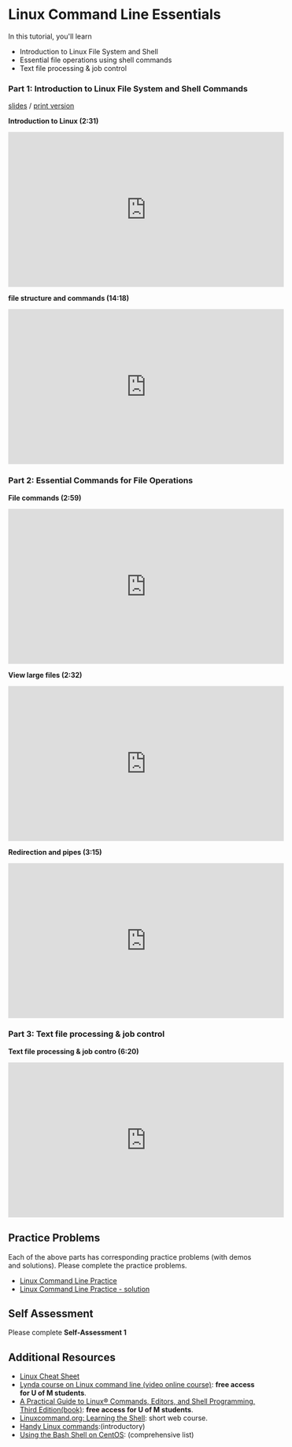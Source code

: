 
# Linux Command Line Essentials

In this tutorial, you'll learn
- Introduction to Linux File System and Shell
- Essential file operations using shell commands
- Text file processing & job control   

### Part 1: Introduction to Linux File System and Shell Commands

[slides](Linux.pdf) / [print version](Linux-print.pdf)

**Introduction to Linux (2:31)**

<iframe width="560" height="315" src="https://www.youtube.com/embed/itaKCTUQROc" frameborder="0" allow="autoplay; encrypted-media" allowfullscreen></iframe>

**file structure and commands (14:18)**

<iframe width="560" height="315" src="https://www.youtube.com/embed/xErqZWIUK68" frameborder="0" allow="autoplay; encrypted-media" allowfullscreen></iframe>

### Part 2: Essential Commands for File Operations

**File commands (2:59)**

<iframe width="560" height="315" src="https://www.youtube.com/embed/1bpEI57MDS8" frameborder="0" allow="autoplay; encrypted-media" allowfullscreen></iframe>

**View large files (2:32)**

<iframe width="560" height="315" src="https://www.youtube.com/embed/VVjfmLL23Cg" frameborder="0" allow="autoplay; encrypted-media" allowfullscreen></iframe>

**Redirection and pipes (3:15)**

<iframe width="560" height="315" src="https://www.youtube.com/embed/05YW4ql2fxQ" frameborder="0" allow="autoplay; encrypted-media" allowfullscreen></iframe>

### Part 3: Text file processing & job control 

**Text file processing & job contro (6:20)**

<iframe width="560" height="315" src="https://www.youtube.com/embed/Tsg47PeyLrU" frameborder="0" allow="autoplay; encrypted-media" allowfullscreen></iframe>

## Practice Problems

Each of the above parts has corresponding practice problems (with demos and solutions). Please complete the practice problems. 

- [Linux Command Line Practice](Linux-Practice.md)
- [Linux Command Line Practice - solution](Linux-Practice-solution.md)

## Self Assessment

Please complete **Self-Assessment 1**

## Additional Resources
- [Linux Cheat Sheet](LinuxCheatSheet.pdf)
- [Lynda course on Linux command line (video online course)](https://www.lynda.com/Linux-tutorials/Learn-Linux-Command-Line-Basics/435539-2.html): **free access for U of M students**.
- [A Practical Guide to Linux® Commands, Editors, and Shell Programming, Third Edition(book)](http://proquestcombo.safaribooksonline.com.ezp3.lib.umn.edu/book/operating-systems-and-server-administration/linux/9780133085129): **free access for U of M students**.
- [Linuxcommand.org: Learning the Shell](http://linuxcommand.org/lc3_learning_the_shell.php): short web course.
- [Handy Linux commands](http://www.labnol.org/software/linux-commands/19028):(introductory)
- [Using the Bash Shell on CentOS](http://www.techotopia.com/index.php/Using_the_Bash_Shell_on_CentOS_6): (comprehensive list)
